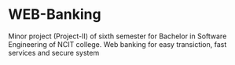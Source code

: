 # WEB-Banking
Minor project (Project-II) of sixth semester for Bachelor in Software Engineering of NCIT college.
Web banking for easy transiction, fast services and secure system
